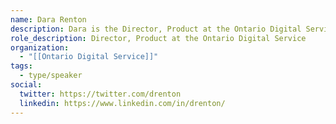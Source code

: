 ```yaml
---
name: Dara Renton
description: Dara is the Director, Product at the Ontario Digital Service, leading the product teams that work on several government services and platforms, including Ontario.ca.During COVID she also led the program that launched Ontario’s first in-house built mobile app, Verify Ontario.Previously Dara built and led a digital team at Toronto Public Library transforming the online experience for nearly a million library users over a decade.
role_description: Director, Product at the Ontario Digital Service
organization:
  - "[[Ontario Digital Service]]"
tags:
  - type/speaker
social:
  twitter: https://twitter.com/drenton
  linkedin: https://www.linkedin.com/in/drenton/
---
```

